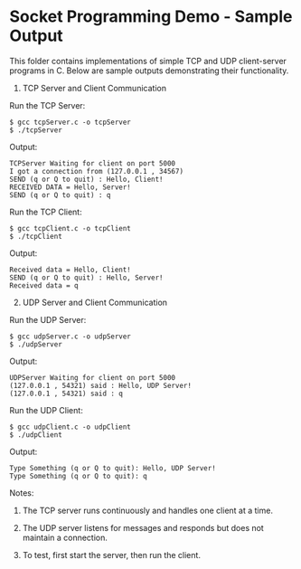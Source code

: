 # Socket Programming Demo - Sample Output

This folder contains implementations of simple TCP and UDP client-server programs in C. Below are sample outputs demonstrating their functionality.

1. TCP Server and Client Communication

Run the TCP Server:

    $ gcc tcpServer.c -o tcpServer
    $ ./tcpServer

Output:

    TCPServer Waiting for client on port 5000
    I got a connection from (127.0.0.1 , 34567)
    SEND (q or Q to quit) : Hello, Client!
    RECEIVED DATA = Hello, Server!
    SEND (q or Q to quit) : q

Run the TCP Client:

    $ gcc tcpClient.c -o tcpClient
    $ ./tcpClient

Output:

    Received data = Hello, Client!
    SEND (q or Q to quit) : Hello, Server!
    Received data = q

2. UDP Server and Client Communication

Run the UDP Server:

    $ gcc udpServer.c -o udpServer
    $ ./udpServer

Output:

    UDPServer Waiting for client on port 5000
    (127.0.0.1 , 54321) said : Hello, UDP Server!
    (127.0.0.1 , 54321) said : q

Run the UDP Client:

    $ gcc udpClient.c -o udpClient
    $ ./udpClient

Output:

    Type Something (q or Q to quit): Hello, UDP Server!
    Type Something (q or Q to quit): q

Notes:

1. The TCP server runs continuously and handles one client at a time.

2. The UDP server listens for messages and responds but does not maintain a connection.

3. To test, first start the server, then run the client.
